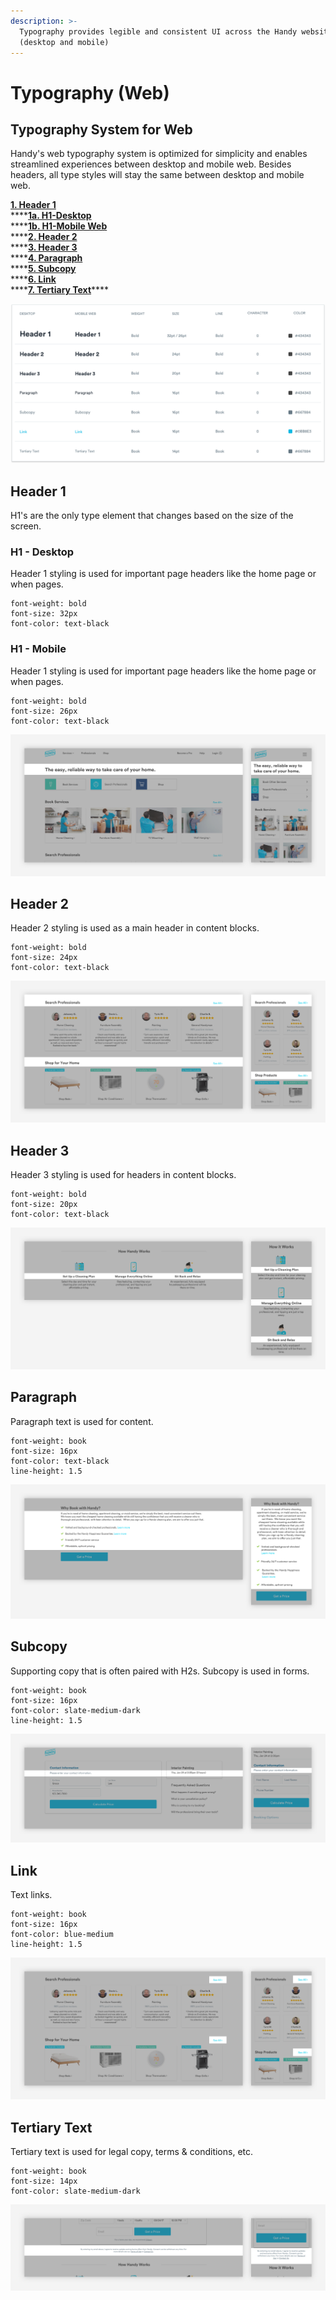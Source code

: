 ```yaml
---
description: >-
  Typography provides legible and consistent UI across the Handy website
  (desktop and mobile)
---
```


# Typography \(Web\)

## Typography System for Web

Handy's web typography system is optimized for simplicity and enables streamlined experiences between desktop and mobile web. Besides headers, all type styles will stay the same between desktop and mobile web.

[**1. Header 1**](untitled.md#header-1)  
****[**1a. H1-Desktop**](untitled.md#h1-desktop)  
****[**1b. H1-Mobile Web**](untitled.md#h1-mobile)  
****[**2. Header 2**](untitled.md#header-2)  
****[**3. Header 3**](untitled.md#header-3)  
****[**4. Paragraph**](untitled.md#paragraph)  
****[**5. Subcopy**](untitled.md#subcopy)  
****[**6. Link**](untitled.md#link)  
****[**7. Tertiary Text**](untitled.md#tertiary-text)\*\*\*\*

![](../.gitbook/assets/typography%20%281%29.png)

## Header 1

H1's are the only type element that changes based on the size of the screen.

### H1 - Desktop

Header 1 styling is used for important page headers like the home page or when pages.

```text
font-weight: bold
font-size: 32px
font-color: text-black
```

### H1 - Mobile

Header 1 styling is used for important page headers like the home page or when pages.

```text
font-weight: bold
font-size: 26px
font-color: text-black
```

![](../.gitbook/assets/header-1.png)

## Header 2

Header 2 styling is used as a main header in content blocks.

```text
font-weight: bold
font-size: 24px
font-color: text-black
```

![](../.gitbook/assets/header-2.png)

## Header 3

Header 3 styling is used for headers in content blocks.

```text
font-weight: bold
font-size: 20px
font-color: text-black
```

![](../.gitbook/assets/header-3.png)

## Paragraph

Paragraph text is used for content.

```text
font-weight: book
font-size: 16px
font-color: text-black
line-height: 1.5
```

![](../.gitbook/assets/paragraph.png)

## Subcopy

Supporting copy that is often paired with H2s. Subcopy is used in forms.

```text
font-weight: book
font-size: 16px
font-color: slate-medium-dark
line-height: 1.5
```

![](../.gitbook/assets/subcopy.png)

## Link

Text links.

```text
font-weight: book
font-size: 16px
font-color: blue-medium
line-height: 1.5
```

![](../.gitbook/assets/links.png)

## Tertiary Text

Tertiary text is used for legal copy, terms & conditions, etc.

```text
font-weight: book
font-size: 14px
font-color: slate-medium-dark
```

![](../.gitbook/assets/tertiary-text.png)

